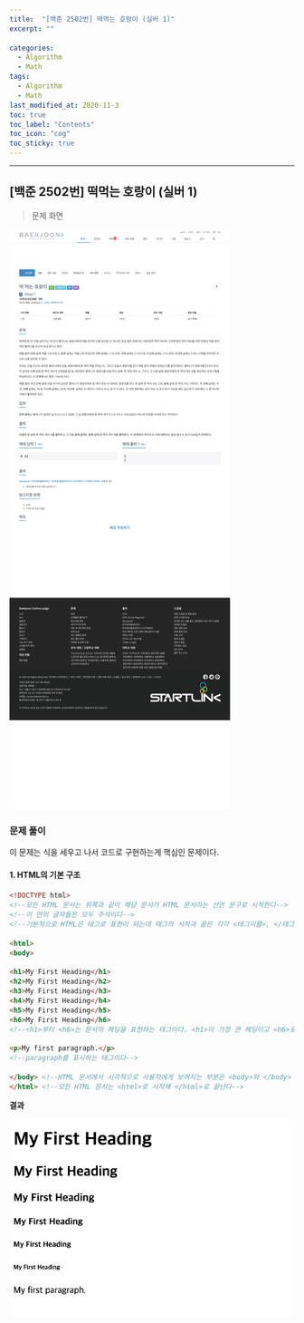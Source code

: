 ```yaml
---
title:  "[백준 2502번] 떡먹는 호랑이 (실버 1)"
excerpt: ""

categories:
  - Algorithm
  - Math
tags:
  - Algorithm
  - Math
last_modified_at: 2020-11-3 
toc: true
toc_label: "Contents"
toc_icon: "cog"
toc_sticky: true
---
```


---
## [백준 2502번] 떡먹는 호랑이 (실버 1)





>  문제 화면

![BOJ](/assets/images/BOJ/www.acmicpc.net_problem_2502.jpg)

### 문제 풀이

이 문제는 식을 세우고 나서 코드로 구현하는게 핵심인 문제이다.  

#### 1. HTML의 기본 구조

```html
<!DOCTYPE html>  
<!--모든 HTML 문서는 위쪽과 같이 해당 문서가 HTML 문서라는 선언 문구로 시작한다-->
<!--이 안의 글자들은 모두 주석이다-->
<!--기본적으로 HTML은 태그로 표현이 되는데 태그의 시작과 끝은 각각 <태그이름>, </태그이름>의 형식으로 표현되지만 예외사항도 존재한다-->  

<html>
<body>

<h1>My First Heading</h1>
<h2>My First Heading</h2>
<h3>My First Heading</h3>
<h4>My First Heading</h4>
<h5>My First Heading</h5>
<h6>My First Heading</h6> 
<!--<h1>부터 <h6>는 문서의 헤딩을 표현하는 태그이다. <h1>이 가장 큰 헤딩이고 <h6>로 갈수록 헤딩의 크기가 작아진다-->
  
<p>My first paragraph.</p>
<!--paragraph를 표시하는 태그이다-->

</body> <!--HTML 문서에서 시각적으로 사용자에게 보여지는 부분은 <body>와 </body> 사이에 있는 부분이다-->
</html> <!--모든 HTML 문서는 <html>로 시작해 </html>로 끝난다-->

```

**결과**

![html1](/assets/images/html_css/result1.jpg)





